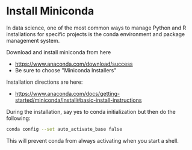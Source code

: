 # Install Miniconda

In data science, one of the most common ways to manage Python and R installations for specific projects is the conda environment and package management system. 

Download and install miniconda from here
* https://www.anaconda.com/download/success
* Be sure to choose "Miniconda Installers"

Installation directions are here:
* https://www.anaconda.com/docs/getting-started/miniconda/install#basic-install-instructions

During the installation, say yes to conda initialization but then do the following:

```bash
conda config --set auto_activate_base false
```

This will prevent conda from always activating when you start a shell.
